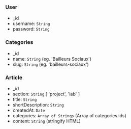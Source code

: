 ### User

* _id
* username: `String`
* password: `String`

### Categories

* _id
* name: `String`  (eg. 'Bailleurs Sociaux')
* slug: `String`  (eg. 'bailleurs-sociaux')

### Article

* _id
* section: `String` [ 'project', 'lab' ]
* title: `String`
* shortDescription: `String`
* createdAt: `Date`
* categories: `Array of Strings` (Array of categories ids)
* content: `String` (stringify HTML)
